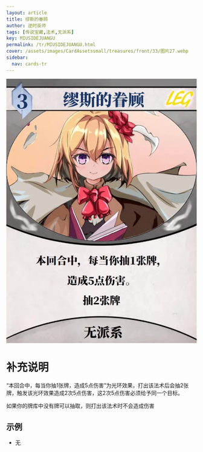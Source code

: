```yaml
---
layout: article
title: 缪斯的眷顾
author: 逆时巫师
tags: [传说宝藏,法术,无派系]
key: MIUSIDEJUANGU
permalink: /tr/MIUSIDEJUANGU.html
cover: /assets/images/CardAssetssmall/treasures/front/33/图片27.webp
sidebar:
  nav: cards-tr
---
```

![](/assets/images/CardAssets/treasures/front/33/图片27.webp)

# 补充说明
“本回合中，每当你抽1张牌，造成5点伤害”为光环效果，打出该法术后会抽2张牌，触发该光环效果造成2次5点伤害，这2次5点伤害必须给予同一个目标。

如果你的牌库中没有牌可以抽取，则打出该法术时不会造成伤害

## 示例
* 无